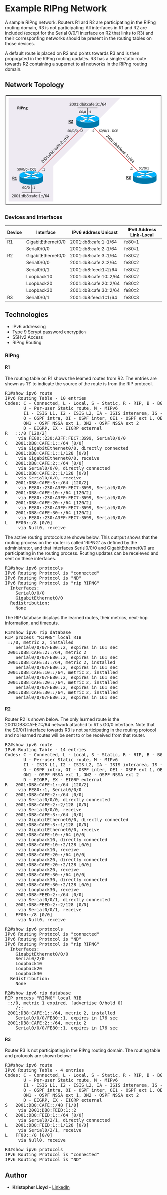 # Example RIPng Network

A sample RIPng network. Routers R1 and R2 are participating in the RIPng routing domain, R3 is not participating. All interfaces in R1 and R2 are included (except for the Serial 0/0/1 interface on R2 that links to R3) and their corresponfing networks should be present in the routing tables on those devices.

A default route is placed on R2 and points towards R3 and is then propogated in the RIPng routing updates. R3 has a single static route towards R2 containing a supernet to all networks in the RIPng routing domain.

## Network Topology

[![RIPng Topology](topology.png)]()


### Devices and Interfaces

| Device | Interface | IPv6 Address Unicast | IPv6 Address Link-Local |
| ------ | ------ | ------ | ------ |
| R1 | GigabitEthernet0/0 | 2001:db8:cafe:1::1/64 | fe80::1 |
|   | Serial0/0/0 | 2001:db8:cafe:2::1/64 | fe80::1 |
| R2 | GigabitEthernet0/0 | 2001:db8:cafe:3::1/64 | fe80::2 |
|   | Serial0/0/0 | 2001:db8:cafe:2::2/64 | fe80::2 |
|   | Serial0/0/1 | 2001:db8:feed:1::2/64 | fe80::2 |
|   | Loopback10 | 2001:db8:cafe:10::2/64 | fe80::2 |
|   | Loopback20 | 2001:db8:cafe:20::2/64 | fe80::2 |
|   | Loopback30 | 2001:db8:cafe:30::2/64 | fe80::2 |
| R3 | Serial0/0/1 | 2001:db8:feed:1::1/64 | fe80::3 |

## Technologies

* IPv6 addressing
* Type 9 Scrypt password encryption
* SSHv2 Access
* RIPng Routing


### RIPng

#### R1

The routing table on R1 shows the learned routes from R2. The entries are shown as 'R' to indicate the source of the route is from the RIP protocol.
<pre>
R1#show ipv6 route
IPv6 Routing Table - 10 entries
Codes: C - Connected, L - Local, S - Static, R - RIP, B - BGP
       U - Per-user Static route, M - MIPv6
       I1 - ISIS L1, I2 - ISIS L2, IA - ISIS interarea, IS - ISIS summary
       O - OSPF intra, OI - OSPF inter, OE1 - OSPF ext 1, OE2 - OSPF ext 2
       ON1 - OSPF NSSA ext 1, ON2 - OSPF NSSA ext 2
       D - EIGRP, EX - EIGRP external
R   ::/0 [120/2]
     via FE80::230:A3FF:FEC7:3699, Serial0/0/0
C   2001:DB8:CAFE:1::/64 [0/0]
     via GigabitEthernet0/0, directly connected
L   2001:DB8:CAFE:1::1/128 [0/0]
     via GigabitEthernet0/0, receive
C   2001:DB8:CAFE:2::/64 [0/0]
     via Serial0/0/0, directly connected
L   2001:DB8:CAFE:2::1/128 [0/0]
     via Serial0/0/0, receive
R   2001:DB8:CAFE:3::/64 [120/2]
     via FE80::230:A3FF:FEC7:3699, Serial0/0/0
R   2001:DB8:CAFE:10::/64 [120/2]
     via FE80::230:A3FF:FEC7:3699, Serial0/0/0
R   2001:DB8:CAFE:20::/64 [120/2]
     via FE80::230:A3FF:FEC7:3699, Serial0/0/0
R   2001:DB8:CAFE:30::/64 [120/2]
     via FE80::230:A3FF:FEC7:3699, Serial0/0/0
L   FF00::/8 [0/0]
     via Null0, receive
</pre>

The active routing protocols are shown below. This outrput shows that the routing process on the router is called 'RIPNG' as defined by the administrator, and that interfaces Serial0/0/0 and GigabitEthernet0/0 are participating in the routing process. Routing updates can be receieved and sent on these interfaces.

<pre>
R1#show ipv6 protocols
IPv6 Routing Protocol is "connected"
IPv6 Routing Protocol is "ND"
IPv6 Routing Protocol is "rip RIPNG"
  Interfaces:
    Serial0/0/0
    GigabitEthernet0/0
  Redistribution:
    None
</pre>

The RIP database displays the learned routes, their metrics, next-hop information, and timeouts.

<pre>
R1#show ipv6 rip database
RIP process "RIPNG" local RIB 
 ::/0, metric 2, installed
    Serial0/0/0/FE80::2, expires in 161 sec
 2001:DB8:CAFE:2::/64, metric 2
    Serial0/0/0/FE80::2, expires in 161 sec
 2001:DB8:CAFE:3::/64, metric 2, installed
    Serial0/0/0/FE80::2, expires in 161 sec
 2001:DB8:CAFE:10::/64, metric 2, installed
    Serial0/0/0/FE80::2, expires in 161 sec
 2001:DB8:CAFE:20::/64, metric 2, installed
    Serial0/0/0/FE80::2, expires in 161 sec
 2001:DB8:CAFE:30::/64, metric 2, installed
    Serial0/0/0/FE80::2, expires in 161 sec
</pre>

#### R2

Router R2 is shown below. The only learned route is the 2001:DB8:CAFE:1::/64 network attached to R1's G0/0 interface. Note that the S0/0/1 interface towards R3 is not participating in the routing protocol and no learned routes will be sent to or be received from that router.

<pre>
R2#show ipv6 route
IPv6 Routing Table - 14 entries
Codes: C - Connected, L - Local, S - Static, R - RIP, B - BGP
       U - Per-user Static route, M - MIPv6
       I1 - ISIS L1, I2 - ISIS L2, IA - ISIS interarea, IS - ISIS summary
       O - OSPF intra, OI - OSPF inter, OE1 - OSPF ext 1, OE2 - OSPF ext 2
       ON1 - OSPF NSSA ext 1, ON2 - OSPF NSSA ext 2
       D - EIGRP, EX - EIGRP external
R   2001:DB8:CAFE:1::/64 [120/2]
     via FE80::1, Serial0/0/0
C   2001:DB8:CAFE:2::/64 [0/0]
     via Serial0/0/0, directly connected
L   2001:DB8:CAFE:2::2/128 [0/0]
     via Serial0/0/0, receive
C   2001:DB8:CAFE:3::/64 [0/0]
     via GigabitEthernet0/0, directly connected
L   2001:DB8:CAFE:3::1/128 [0/0]
     via GigabitEthernet0/0, receive
C   2001:DB8:CAFE:10::/64 [0/0]
     via Loopback10, directly connected
L   2001:DB8:CAFE:10::2/128 [0/0]
     via Loopback10, receive
C   2001:DB8:CAFE:20::/64 [0/0]
     via Loopback20, directly connected
L   2001:DB8:CAFE:20::2/128 [0/0]
     via Loopback20, receive
C   2001:DB8:CAFE:30::/64 [0/0]
     via Loopback30, directly connected
L   2001:DB8:CAFE:30::2/128 [0/0]
     via Loopback30, receive
C   2001:DB8:FEED:2::/64 [0/0]
     via Serial0/0/1, directly connected
L   2001:DB8:FEED:2::2/128 [0/0]
     via Serial0/0/1, receive
L   FF00::/8 [0/0]
     via Null0, receive
</pre>

<pre>
R2#show ipv6 protocols
IPv6 Routing Protocol is "connected"
IPv6 Routing Protocol is "ND"
IPv6 Routing Protocol is "rip RIPNG"
  Interfaces:
    GigabitEthernet0/0/0
    Serial0/2/0
    Loopback10
    Loopback20
    Loopback30
  Redistribution:
    None
</pre>

<pre>
R2#show ipv6 rip database
RIP process "RIPNG" local RIB 
 ::/0, metric 1 expired, [advertise 0/hold 0]
    /::
 2001:DB8:CAFE:1::/64, metric 2, installed
    Serial0/0/0/FE80::1, expires in 176 sec
 2001:DB8:CAFE:2::/64, metric 2
    Serial0/0/0/FE80::1, expires in 176 sec
</pre>

#### R3

Router R3 is not participating in the RIPng routing domain. The routing table and protocols are shown below:

<pre>
R3#show ipv6 route
IPv6 Routing Table - 4 entries
Codes: C - Connected, L - Local, S - Static, R - RIP, B - BGP
       U - Per-user Static route, M - MIPv6
       I1 - ISIS L1, I2 - ISIS L2, IA - ISIS interarea, IS - ISIS summary
       O - OSPF intra, OI - OSPF inter, OE1 - OSPF ext 1, OE2 - OSPF ext 2
       ON1 - OSPF NSSA ext 1, ON2 - OSPF NSSA ext 2
       D - EIGRP, EX - EIGRP external
S   2001:DB8:CAFE::/48 [1/0]
     via 2001:DB8:FEED:1::2
C   2001:DB8:FEED:1::/64 [0/0]
     via Serial0/2/1, directly connected
L   2001:DB8:FEED:1::1/128 [0/0]
     via Serial0/2/1, receive
L   FF00::/8 [0/0]
     via Null0, receive
</pre>

<pre>
R3#show ipv6 protocols
IPv6 Routing Protocol is "connected"
IPv6 Routing Protocol is "ND"
</pre>

## Author

* **Kristopher Lloyd** - [LinkedIn](https://www.linkedin.com/in/kris-lloyd)
